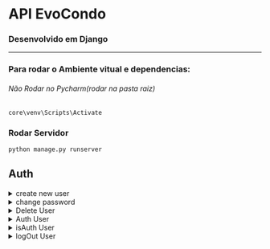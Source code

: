 # API EvoCondo
### Desenvolvido em Django 
___
### Para rodar o Ambiente vitual e dependencias: 
###### Não Rodar no Pycharm(rodar na pasta raiz)

~~~
core\venv\Scripts\Activate
~~~

### Rodar Servidor
~~~
python manage.py runserver
~~~

## Auth
<details><summary>create new user</summary>
<p>

#### 
#### url: /auth/newuser/
~~~json
{
    "username": Str,
    "email": Str,
    "password": Str,
    "faceId": Int,
    "bithday": Date,
    "first_name": Str,
    "last_name": Str
}
~~~

</p>
</details>


<details><summary>change password</summary>
<p>

#### 
#### url: /auth/newpassword/
~~~json
{
    "username": Str,
    "password": Str,
}
~~~

</p>
</details>

<details><summary>Delete User</summary>
<p>

#### 
#### url: /auth/deleteuser/
~~~json
{
    "emploerNo": Int
}
~~~

</p>
</details>

<details><summary>Auth User</summary>
<p>

#### 
#### url: /auth/authuser/
~~~json
{
    "emploerNo": Int
}
~~~

</p>
</details>

<details><summary>isAuth User</summary>
<p>

#### 
#### url: /auth/authuser/
~~~json
{
    "emploerNo": Int
}
~~~

</p>
</details>

<details><summary>logOut User</summary>
<p>

#### 
#### url: /auth/authuser/
~~~json
{
    "emploerNo": Int
}
~~~

</p>
</details>
